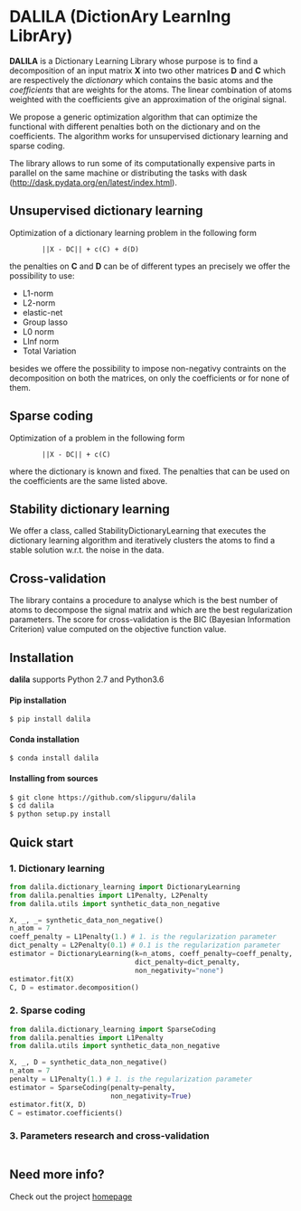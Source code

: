 DALILA (DictionAry LearnIng LibrAry)
====================================

**DALILA** is a Dictionary Learning Library whose purpose is to find a decomposition of an input matrix **X** into two other matrices **D** and **C** which are respectively the *dictionary* which contains the basic atoms and the *coefficients* that are weights for the atoms. The linear combination of atoms weighted with the coefficients give an approximation of the original signal.

We propose a generic optimization algorithm that can optimize the functional
with different penalties both on the dictionary and on the coefficients.
The algorithm works for unsupervised dictionary learning and sparse coding.

The library allows to run some of its computationally expensive parts in parallel
on the same machine or distributing the tasks with dask (http://dask.pydata.org/en/latest/index.html).

Unsupervised dictionary learning
---------------------------------
Optimization of a dictionary learning problem in the following form

            ||X - DC|| + c(C) + d(D)

    
the penalties on **C** and **D** can be of different types an precisely we offer the possibility to use:

- L1-norm    
- L2-norm
- elastic-net
- Group lasso
- L0 norm
- LInf norm
- Total Variation

besides we offere the possibility to impose non-negativy contraints on the decomposition
on both the matrices, on only the coefficients or for none of them.

Sparse coding
--------------
Optimization of a problem in the following form

            ||X - DC|| + c(C)

where the dictionary is known and fixed. The penalties that can be used on the coefficients
are the same listed above.

Stability dictionary learning
-----------------------------
We offer a class, called StabilityDictionaryLearning that executes the dictionary
learning algorithm and iteratively clusters the atoms to find a stable solution
w.r.t. the noise in the data.

Cross-validation
----------------
The library contains a procedure to analyse which is the best number of atoms
to decompose the signal matrix and which are the best regularization parameters.
The score for cross-validation is the BIC (Bayesian Information Criterion) value
computed on the objective function value.


## Installation

**dalila** supports Python 2.7 and Python3.6

#### Pip installation
`$ pip install dalila`

#### Conda installation
`$ conda install dalila`

#### Installing from sources
```bash
$ git clone https://github.com/slipguru/dalila
$ cd dalila
$ python setup.py install
```


## Quick start

### 1. Dictionary learning
```python
from dalila.dictionary_learning import DictionaryLearning
from dalila.penalties import L1Penalty, L2Penalty
from dalila.utils import synthetic_data_non_negative

X, _, _= synthetic_data_non_negative()
n_atom = 7
coeff_penalty = L1Penalty(1.) # 1. is the regularization parameter
dict_penalty = L2Penalty(0.1) # 0.1 is the regularization parameter
estimator = DictionaryLearning(k=n_atoms, coeff_penalty=coeff_penalty,
                               dict_penalty=dict_penalty,
                               non_negativity="none")
estimator.fit(X)
C, D = estimator.decomposition()
```

### 2. Sparse coding
```python
from dalila.dictionary_learning import SparseCoding
from dalila.penalties import L1Penalty
from dalila.utils import synthetic_data_non_negative

X, _, D = synthetic_data_non_negative()
n_atom = 7
penalty = L1Penalty(1.) # 1. is the regularization parameter
estimator = SparseCoding(penalty=penalty,
                         non_negativity=True)
estimator.fit(X, D)
C = estimator.coefficients()
```

### 3. Parameters research and cross-validation
```python

```

## Need more info?
Check out the project [homepage](http://slipguru.github.io/adenine/index.html)
